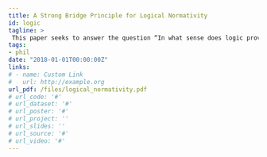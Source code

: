 ```yaml
---
title: A Strong Bridge Principle for Logical Normativity
id: logic
tagline: >
 This paper seeks to answer the question “In what sense does logic provide principles for what we ought to believe?” I argue in favor of a strong "bridge" principle that connects logical laws to rationality.
tags:
- phil
date: "2018-01-01T00:00:00Z"
links:
# - name: Custom Link
#   url: http://example.org
url_pdf: /files/logical_normativity.pdf
# url_code: '#'
# url_dataset: '#'
# url_poster: '#'
# url_project: ''
# url_slides: ''
# url_source: '#'
# url_video: '#'
---
```

